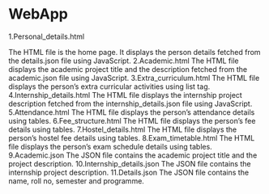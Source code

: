 # WebApp
1.Personal_details.html

The HTML file is the home page. It displays the person details fetched from the details.json file using JavaScript.
2.Academic.html 
The HTML file displays the academic project title and the description fetched from the academic.json file using JavaScript.
3.Extra_curriculum.html 
The HTML file displays the person’s extra curricular activities using list tag.
4.Internship_details.html 
The HTML file displays the internship project description fetched from the internship_details.json file using JavaScript.
5.Attendance.html 
The HTML file displays the person’s attendance details using tables.
6.Fee_structure.html 
The HTML file displays the person’s fee details using tables.
7.Hostel_details.html 
The HTML file displays the person’s hostel fee details using tables.
8.Exam_timetable.html 
The HTML file displays the person’s exam schedule details using tables.
9.Academic.json 
The  JSON file contains the academic project title and the project description.
10.Internship_details.json 
The JSON file contains the internship project description.
11.Details.json 
The JSON file contains the name, roll no, semester and programme.
